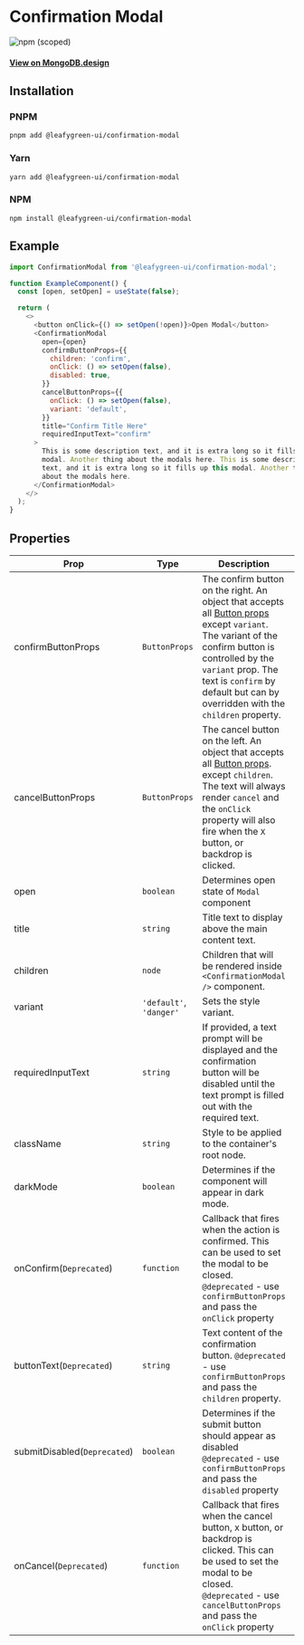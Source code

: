# Confirmation Modal

![npm (scoped)](https://img.shields.io/npm/v/@leafygreen-ui/confirmation-modal.svg)

#### [View on MongoDB.design](https://www.mongodb.design/component/confirmation-modal/live-example/)

## Installation

### PNPM

```shell
pnpm add @leafygreen-ui/confirmation-modal
```

### Yarn

```shell
yarn add @leafygreen-ui/confirmation-modal
```

### NPM

```shell
npm install @leafygreen-ui/confirmation-modal
```

## Example

```js
import ConfirmationModal from '@leafygreen-ui/confirmation-modal';

function ExampleComponent() {
  const [open, setOpen] = useState(false);

  return (
    <>
      <button onClick={() => setOpen(!open)}>Open Modal</button>
      <ConfirmationModal
        open={open}
        confirmButtonProps={{
          children: 'confirm',
          onClick: () => setOpen(false),
          disabled: true,
        }}
        cancelButtonProps={{
          onClick: () => setOpen(false),
          variant: 'default',
        }}
        title="Confirm Title Here"
        requiredInputText="confirm"
      >
        This is some description text, and it is extra long so it fills up this
        modal. Another thing about the modals here. This is some description
        text, and it is extra long so it fills up this modal. Another thing
        about the modals here.
      </ConfirmationModal>
    </>
  );
}
```

## Properties

| Prop                         | Type                    | Description                                                                                                                                                                                                                                                                                                                                       | Default     |
| ---------------------------- | ----------------------- | ------------------------------------------------------------------------------------------------------------------------------------------------------------------------------------------------------------------------------------------------------------------------------------------------------------------------------------------------- | ----------- |
| confirmButtonProps           | `ButtonProps`           | The confirm button on the right. An object that accepts all [Button props](https://github.com/mongodb/leafygreen-ui/blob/main/packages/button/README.md#properties) except `variant`. The variant of the confirm button is controlled by the `variant` prop. The text is `confirm` by default but can by overridden with the `children` property. |             |
| cancelButtonProps            | `ButtonProps`           | The cancel button on the left. An object that accepts all [Button props](https://github.com/mongodb/leafygreen-ui/blob/main/packages/button/README.md#properties). except `children`. The text will always render `cancel` and the `onClick` property will also fire when the `X` button, or backdrop is clicked.                                 |             |
| open                         | `boolean`               | Determines open state of `Modal` component                                                                                                                                                                                                                                                                                                        | `false`     |
| title                        | `string`                | Title text to display above the main content text.                                                                                                                                                                                                                                                                                                |             |
| children                     | `node`                  | Children that will be rendered inside `<ConfirmationModal />` component.                                                                                                                                                                                                                                                                          |             |
| variant                      | `'default'`, `'danger'` | Sets the style variant.                                                                                                                                                                                                                                                                                                                           | `'default'` |
| requiredInputText            | `string`                | If provided, a text prompt will be displayed and the confirmation button will be disabled until the text prompt is filled out with the required text.                                                                                                                                                                                             |             |
| className                    | `string`                | Style to be applied to the container's root node.                                                                                                                                                                                                                                                                                                 |             |
| darkMode                     | `boolean`               | Determines if the component will appear in dark mode.                                                                                                                                                                                                                                                                                             | `false`     |
| onConfirm(`Deprecated`)      | `function`              | Callback that fires when the action is confirmed. This can be used to set the modal to be closed. `@deprecated` - use `confirmButtonProps` and pass the `onClick` property                                                                                                                                                                        | `() => {}`  |
| buttonText(`Deprecated`)     | `string`                | Text content of the confirmation button. `@deprecated` - use `confirmButtonProps` and pass the `children` property.                                                                                                                                                                                                                               |             |
| submitDisabled(`Deprecated`) | `boolean`               | Determines if the submit button should appear as disabled `@deprecated` - use `confirmButtonProps` and pass the `disabled` property                                                                                                                                                                                                               | `false`     |
| onCancel(`Deprecated`)       | `function`              | Callback that fires when the cancel button, x button, or backdrop is clicked. This can be used to set the modal to be closed. `@deprecated` - use `cancelButtonProps` and pass the `onClick` property                                                                                                                                             | `() => {}`  |
